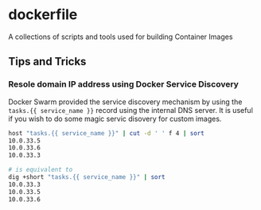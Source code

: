 # dockerfile
A collections of scripts and tools used for building Container Images

## Tips and Tricks

### Resole domain IP address using Docker Service Discovery

Docker Swarm provided the service discovery mechanism by using the `tasks.{{ service_name }}` record using the internal DNS server.
It is useful if you wish to do some magic servic disovery for custom images.

```sh
host "tasks.{{ service_name }}" | cut -d ' ' f 4 | sort
10.0.33.5
10.0.33.6
10.0.33.3

# is equivalent to
dig +short "tasks.{{ service_name }}" | sort
10.0.33.3
10.0.33.5
10.0.33.6
```
